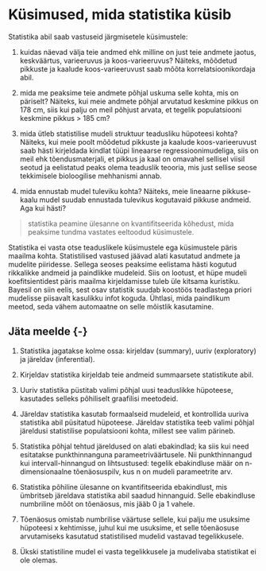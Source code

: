 


# Küsimused, mida statistika küsib

Statistika abil saab vastuseid järgmisetele küsimustele:

1)  kuidas näevad välja teie andmed ehk milline on just teie andmete jaotus, keskväärtus, varieeruvus ja koos-varieeruvus? Näiteks, mõõdetud pikkuste ja kaalude koos-varieeruvust saab mõõta korrelatsioonikordaja abil.

2)  mida me peaksime teie andmete põhjal uskuma selle kohta, mis on päriselt? Näiteks, kui meie andmete põhjal arvutatud keskmine pikkus on 178 cm, siis kui palju on meil põhjust arvata, et tegelik populatsiooni keskmine pikkus > 185 cm?

3)  mida ütleb statistilise mudeli struktuur teadusliku hüpoteesi kohta? Näiteks, kui meie poolt mõõdetud pikkuste ja kaalude koos-varieeruvust saab hästi kirjeldada kindlat tüüpi lineaarse regressioonimudeliga, siis on meil ehk tõendusmaterjali, et pikkus ja kaal on omavahel sellisel viisil seotud ja eelistatud peaks olema teaduslik teooria, mis just sellise seose tekkimisele bioloogilise mehhanismi annab.

4) mida ennustab mudel tuleviku kohta? Näiteks, meie lineaarne pikkuse-kaalu mudel suudab ennustada tulevikus kogutavaid pikkuse andmeid. Aga kui hästi?


> statistika peamine ülesanne on kvantifitseerida kõhedust, mida peaksime tundma vastates eeltoodud küsimustele.


Statistika ei vasta otse teaduslikele küsimustele ega küsimustele päris maailma kohta. 
Statistilised vastused jäävad alati kasutatud andmete ja mudelite piiridesse. 
Sellega seoses peaksime eelistama hästi kogutud rikkalikke andmeid ja paindlikke mudeleid. 
Siis on lootust, et hüpe mudeli koefitsientidest päris maailma kirjeldamisse tuleb üle kitsama kuristiku. 
Bayesil on siin eelis, sest osav statistik suudab koostöös teadlastega priori mudelisse piisavalt kasulikku infot koguda. 
Ühtlasi, mida paindlikum meetod, seda vähem automaatne on selle mõistlik kasutamine.

## Jäta meelde {-}

1. Statistika jagatakse kolme ossa: kirjeldav (summary), uuriv (exploratory) ja järeldav (inferential).

2. Kirjeldav statistika kirjeldab teie andmeid summaarsete statistikute abil. 

3. Uuriv statistika püstitab valimi põhjal uusi teaduslikke hüpoteese, kasutades selleks põhiliselt graafilisi meetodeid.

3. Järeldav statistika kasutab formaalseid mudeleid, et kontrollida uuriva statistika abil püsitatud hüpoteese. Järeldav statistika teeb valimi põhjal järeldusi statistilise populatsiooni kohta, millest see valim pärineb. 

4. Statistika põhjal tehtud järeldused on alati ebakindlad; ka siis kui need esitatakse punkthinnanguna parameetriväärtusele. Nii punkthinnangud kui intervall-hinnangud on lihtsustused: tegelik ebakindluse määr on n-dimensionaalne tõenäosuspilv, kus n on mudeli parameetrite arv.

4. Statistika põhiline ülesanne on kvantifitseerida ebakindlust, mis ümbritseb järeldava statistika abil saadud hinnanguid. Selle ebakindluse numbriline mõõt on tõenäosus, mis jääb 0 ja 1 vahele.

5. Tõenäosus omistab numbrilise väärtuse sellele, kui palju me usuksime hüpoteesi x kehtimisse, juhul kui me usuksime, et selle tõenäosuse arvutamiseks kasutatud statistilised mudelid vastavad tegelikkusele.

6. Ükski statistiline mudel ei vasta tegelikkusele ja mudelivaba statistikat ei ole olemas.
